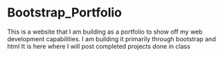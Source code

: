 # Bootstrap_Portfolio

This is a website that I am building as a portfolio to show off my web development capabilities.
I am building it primarily through bootstrap and html
It is here where I will post completed projects done in class